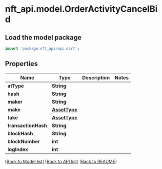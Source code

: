 # nft_api.model.OrderActivityCancelBid

## Load the model package
```dart
import 'package:nft_api/api.dart';
```

## Properties
Name | Type | Description | Notes
------------ | ------------- | ------------- | -------------
**atType** | **String** |  | 
**hash** | **String** |  | 
**maker** | **String** |  | 
**make** | [**AssetType**](AssetType.md) |  | 
**take** | [**AssetType**](AssetType.md) |  | 
**transactionHash** | **String** |  | 
**blockHash** | **String** |  | 
**blockNumber** | **int** |  | 
**logIndex** | **int** |  | 

[[Back to Model list]](../README.md#documentation-for-models) [[Back to API list]](../README.md#documentation-for-api-endpoints) [[Back to README]](../README.md)


